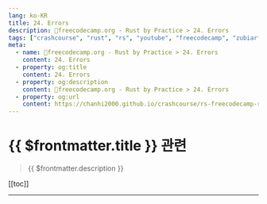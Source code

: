 ```yaml
---
lang: ko-KR
title: 24. Errors
description: 🦀freecodecamp.org - Rust by Practice > 24. Errors
tags: ["crashcourse", "rust", "rs", "youtube", "freecodecamp", "zubiarfan"]
meta:
  - name: 🦀freecodecamp.org - Rust by Practice > 24. Errors
    content: 24. Errors
  - property: og:title
    content: 24. Errors
  - property: og:description
    content: 🦀freecodecamp.org - Rust by Practice > 24. Errors
  - property: og:url
    content: https://chanhi2000.github.io/crashcourse/rs-freecodecamp-rust-by-practice/24
---
```


# {{ $frontmatter.title }} 관련

> {{ $frontmatter.description }}

[[toc]]

---